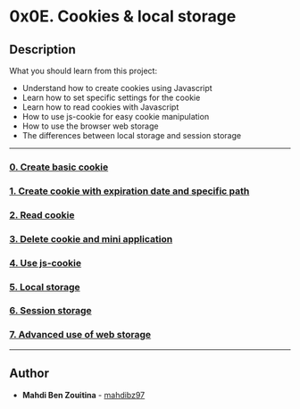# 0x0E. Cookies & local storage

## Description
What you should learn from this project:

* Understand how to create cookies using Javascript
* Learn how to set specific settings for the cookie
* Learn how to read cookies with Javascript
* How to use js-cookie for easy cookie manipulation
* How to use the browser web storage
* The differences between local storage and session storage

---

### [0. Create basic cookie](./0-index.html)

### [1. Create cookie with expiration date and specific path](./1-index.html)

### [2. Read cookie](./2-index.html)

### [3. Delete cookie and mini application](./3-index.html)

### [4. Use js-cookie](./4-index.html)

### [5. Local storage](./5-index.html)

### [6. Session storage](./6-index.html)

### [7. Advanced use of web storage](./7-index.html)

---

## Author
* **Mahdi Ben Zouitina** - [mahdibz97](https://github.com/mahdibz97)